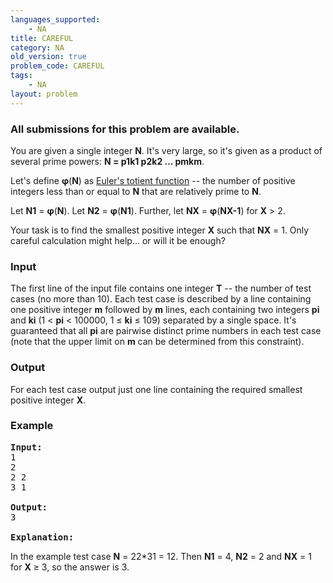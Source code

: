 ```yaml
---
languages_supported:
    - NA
title: CAREFUL
category: NA
old_version: true
problem_code: CAREFUL
tags:
    - NA
layout: problem
---
```

###  All submissions for this problem are available. 

You are given a single integer **N**. It's very large, so it's given as a product of several prime powers: **N = p1k1 p2k2 ... pmkm**.

Let's define **φ**(**N**) as [Euler's totient function](http://en.wikipedia.org/wiki/Euler%27s_totient_function) -- the number of positive integers less than or equal to **N** that are relatively prime to **N**.

Let **N1** = **φ**(**N**). Let **N2** = **φ**(**N1**). Further, let **NX** = **φ**(**NX-1**) for **X** &gt; 2.

Your task is to find the smallest positive integer **X** such that **NX** = 1. Only careful calculation might help... or will it be enough?

### Input

The first line of the input file contains one integer **T** -- the number of test cases (no more than 10). Each test case is described by a line containing one positive integer **m** followed by **m** lines, each containing two integers **pi** and **ki** (1 &lt; **pi** &lt; 100000, 1 ≤ **ki** ≤ 109) separated by a single space. It's guaranteed that all **pi** are pairwise distinct prime numbers in each test case (note that the upper limit on **m** can be determined from this constraint).

### Output

For each test case output just one line containing the required smallest positive integer **X**.

### Example

<pre><b>Input:</b>
1
2
2 2
3 1

<b>Output:</b>
3

<b>Explanation:</b>
</pre>
In the example test case **N** = 22\*31 = 12. Then **N1** = 4, **N2** = 2 and **NX** = 1 for **X** ≥ 3, so the answer is 3.
